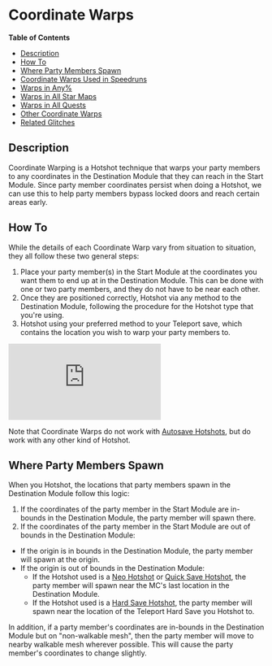 # Coordinate Warps

**Table of Contents**
- [Description](#description)
- [How To](#how-to)
- [Where Party Members Spawn](#where-party-members-spawn)
- [Coordinate Warps Used in Speedruns](#coordinate-warps-used-in-speedruns)
- [Warps in Any%](#warps-in-any)
- [Warps in All Star Maps](#warps-in-all-star-maps)
- [Warps in All Quests](#warps-in-all-quests)
- [Other Coordinate Warps](#other-coordinate-warps)
- [Related Glitches](#related-glitches) 

## Description

Coordinate Warping is a Hotshot technique that warps your party members to any coordinates in the Destination Module that they can reach in the Start Module.  Since party member coordinates persist when doing a Hotshot, we can use this to help party members bypass locked doors and reach certain areas early.

## How To

While the details of each Coordinate Warp vary from situation to situation, they all follow these two general steps:

1. Place your party member(s) in the Start Module at the coordinates you want them to end up at in the Destination Module.  This can be done with one or two party members, and they do not have to be near each other.
2. Once they are positioned correctly, Hotshot via any method to the Destination Module, following the procedure for the Hotshot type that you're using.
3. Hotshot using your preferred method to your Teleport save, which contains the location you wish to warp your party members to.

<div class="video-container">
    <iframe title="YouTube video player" src="https://www.youtube.com/embed/QFl1q-pR7Ik" frameborder="0"></iframe>
</div>

Note that Coordinate Warps do not work with [Autosave Hotshots](#autosave-hotshots), but do work with any other kind of Hotshot.

## Where Party Members Spawn

When you Hotshot, the locations that party members spawn in the Destination Module follow this logic:

1. If the coordinates of the party member in the Start Module are in-bounds in the Destination Module, the party member will spawn there.
2. If the coordinates of the party member in the Start Module are out of bounds in the Destination Module:
  - If the origin is in bounds in the Destination Module, the party member will spawn at the origin.
  - If the origin is out of bounds in the Destination Module:
    - If the Hotshot used is a [Neo Hotshot](#neo-hotshots) or [Quick Save Hotshot](#quick-save-hotshots), the party member will spawn near the MC's last location in the Destination Module.
    - If the Hotshot used is a [Hard Save Hotshot](#hard-save-hotshots), the party member will spawn near the location of the Teleport Hard Save you Hotshot to.
   
In addition, if a party member's coordinates are in-bounds in the Destination Module but on "non-walkable mesh", then the party member will move to nearby walkable mesh wherever possible.  This will cause the party member's coordinates to change slightly.



